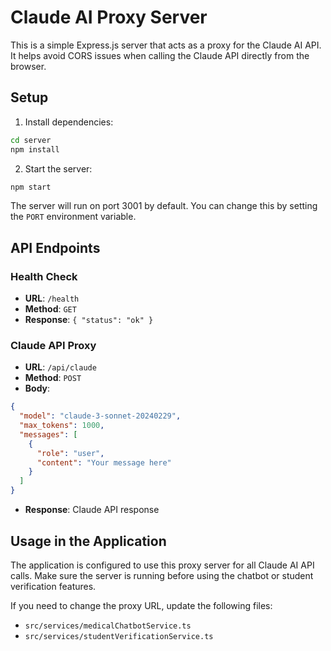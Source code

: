 # Claude AI Proxy Server

This is a simple Express.js server that acts as a proxy for the Claude AI API. It helps avoid CORS issues when calling the Claude API directly from the browser.

## Setup

1. Install dependencies:
```bash
cd server
npm install
```

2. Start the server:
```bash
npm start
```

The server will run on port 3001 by default. You can change this by setting the `PORT` environment variable.

## API Endpoints

### Health Check
- **URL**: `/health`
- **Method**: `GET`
- **Response**: `{ "status": "ok" }`

### Claude API Proxy
- **URL**: `/api/claude`
- **Method**: `POST`
- **Body**:
```json
{
  "model": "claude-3-sonnet-20240229",
  "max_tokens": 1000,
  "messages": [
    {
      "role": "user",
      "content": "Your message here"
    }
  ]
}
```
- **Response**: Claude API response

## Usage in the Application

The application is configured to use this proxy server for all Claude AI API calls. Make sure the server is running before using the chatbot or student verification features.

If you need to change the proxy URL, update the following files:
- `src/services/medicalChatbotService.ts`
- `src/services/studentVerificationService.ts`
